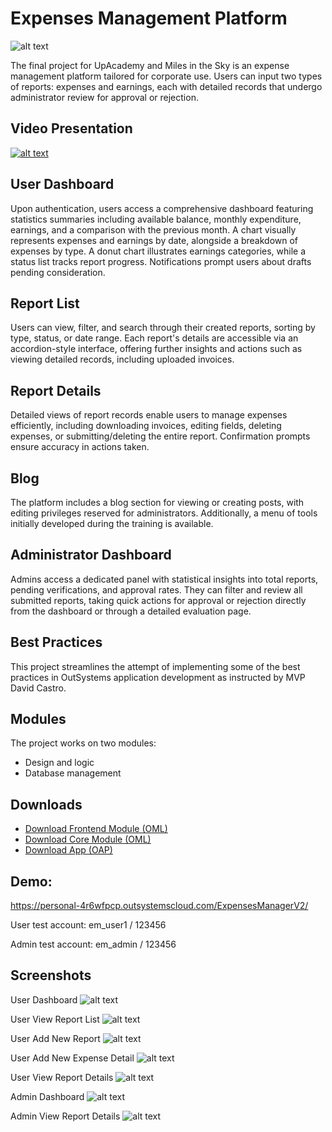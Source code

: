 # Expenses Management Platform

![alt text](https://github.com/joaocba/outsystems_expenses-manager-app/blob/main/assets/img/logo.png?raw=true)

The final project for UpAcademy and Miles in the Sky is an expense management platform tailored for corporate use. Users can input two types of reports: expenses and earnings, each with detailed records that undergo administrator review for approval or rejection.

## Video Presentation

[![alt text](https://img.youtube.com/vi/7z-pDWiCJIw/0.jpg)](https://www.youtube.com/watch?v=7z-pDWiCJIw)

## User Dashboard

Upon authentication, users access a comprehensive dashboard featuring statistics summaries including available balance, monthly expenditure, earnings, and a comparison with the previous month. A chart visually represents expenses and earnings by date, alongside a breakdown of expenses by type. A donut chart illustrates earnings categories, while a status list tracks report progress. Notifications prompt users about drafts pending consideration.

## Report List

Users can view, filter, and search through their created reports, sorting by type, status, or date range. Each report's details are accessible via an accordion-style interface, offering further insights and actions such as viewing detailed records, including uploaded invoices.

## Report Details

Detailed views of report records enable users to manage expenses efficiently, including downloading invoices, editing fields, deleting expenses, or submitting/deleting the entire report. Confirmation prompts ensure accuracy in actions taken.

## Blog

The platform includes a blog section for viewing or creating posts, with editing privileges reserved for administrators. Additionally, a menu of tools initially developed during the training is available.

## Administrator Dashboard

Admins access a dedicated panel with statistical insights into total reports, pending verifications, and approval rates. They can filter and review all submitted reports, taking quick actions for approval or rejection directly from the dashboard or through a detailed evaluation page.

## Best Practices

This project streamlines the attempt of implementing some of the best practices in OutSystems application development as instructed by MVP David Castro.

## Modules

The project works on two modules:

- Design and logic
- Database management

## Downloads

- [Download Frontend Module (OML)](https://github.com/joaocba/outsystems_expenses-manager-app/blob/main/project_files/OML/frontend.oml)
- [Download Core Module (OML)](https://github.com/joaocba/outsystems_expenses-manager-app/blob/main/project_files/OML/core.oml)
- [Download App (OAP)](https://github.com/joaocba/outsystems_expenses-manager-app/blob/main/project_files/OML/core.oml)

## Demo:

https://personal-4r6wfpcp.outsystemscloud.com/ExpensesManagerV2/

User test account:
em_user1 / 123456

Admin test account:
em_admin / 123456

## Screenshots

User Dashboard
![alt text](https://github.com/joaocba/outsystems_expenses-manager-app/blob/main/screenshots/User_View_Dashboard.png?raw=true)

User View Report List
![alt text](https://github.com/joaocba/outsystems_expenses-manager-app/blob/main/screenshots/User_View_Report_List.png?raw=true)

User Add New Report
![alt text](https://github.com/joaocba/outsystems_expenses-manager-app/blob/main/screenshots/User_View_New_Report.png?raw=true)

User Add New Expense Detail
![alt text](https://github.com/joaocba/outsystems_expenses-manager-app/blob/main/screenshots/User_View_New_Expense_Detail.png?raw=true)

User View Report Details
![alt text](https://github.com/joaocba/outsystems_expenses-manager-app/blob/main/screenshots/User_View_New_Expense_Detail.png?raw=true)

Admin Dashboard
![alt text](https://github.com/joaocba/outsystems_expenses-manager-app/blob/main/screenshots/Admin_View_Report_List.png?raw=true)

Admin View Report Details
![alt text](https://github.com/joaocba/outsystems_expenses-manager-app/blob/main/screenshots/Admin_View_Report_Details.png?raw=true)
